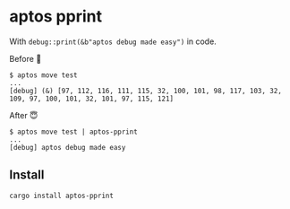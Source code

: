 # aptos pprint

With `debug::print(&b"aptos debug made easy")` in code.

Before 🤯

```
$ aptos move test
...
[debug] (&) [97, 112, 116, 111, 115, 32, 100, 101, 98, 117, 103, 32, 109, 97, 100, 101, 32, 101, 97, 115, 121]
```

After 😇

```
$ aptos move test | aptos-pprint
...
[debug] aptos debug made easy
```

## Install

```
cargo install aptos-pprint
```
